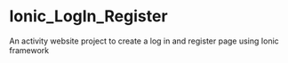 # Ionic_LogIn_Register
An activity website project to create a log in and register page using Ionic framework
